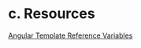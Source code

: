 # c. Resources

[Angular Template Reference Variables](https://angular.io/guide/template-syntax#template-reference-variables--var-)

